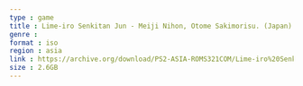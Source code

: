 ```yaml
---
type : game
title : Lime-iro Senkitan Jun - Meiji Nihon, Otome Sakimorisu. (Japan) (DX Pack)
genre : 
format : iso
region : asia
link : https://archive.org/download/PS2-ASIA-ROMS321COM/Lime-iro%20Senkitan%20Jun%20-%20Meiji%20Nihon%2C%20Otome%20Sakimorisu.%20%28Japan%29%20%28DX%20Pack%29.7z
size : 2.6GB
---
```

